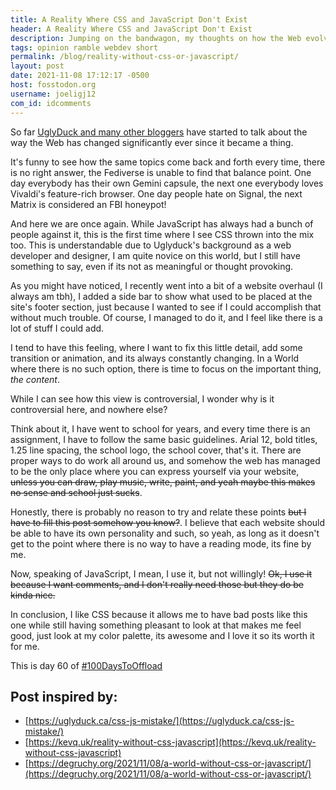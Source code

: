 ```yaml
---
title: A Reality Where CSS and JavaScript Don't Exist
header: A Reality Where CSS and JavaScript Don't Exist
description: Jumping on the bandwagon, my thoughts on how the Web evolved and if it should stay that way... 
tags: opinion ramble webdev short
permalink: /blog/reality-without-css-or-javascript/
layout: post
date: 2021-11-08 17:12:17 -0500
host: fosstodon.org
username: joeligj12
com_id: idcomments
---
```


So far [UglyDuck and many other bloggers](#post-inspired-by) have started to talk about the way the Web has changed significantly ever since it became a thing.

It's funny to see how the same topics come back and forth every time, there is no right answer, the Fediverse is unable to find that balance point. One day everybody has their own Gemini capsule, the next one everybody loves Vivaldi's feature-rich browser. One day people hate on Signal, the next Matrix is considered an FBI honeypot!

And here we are once again. While JavaScript has always had a bunch of people against it, this is the first time where I see CSS thrown into the mix too. This is understandable due to Uglyduck's background as a web developer and designer, I am quite novice on this world, but I still have something to say, even if its not as meaningful or thought provoking.

As you might have noticed, I recently went into a bit of a website overhaul (I always am tbh), I added a side bar to show what used to be placed at the site's footer section, just because I wanted to see if I could accomplish that without much trouble. Of course, I managed to do it, and I feel like there is a lot of stuff I could add.

I tend to have this feeling, where I want to fix this little detail, add some transition or animation, and its always constantly changing. In a World where there is no such option, there is time to focus on the important thing, *the content*.

While I can see how this view is controversial, I wonder why is it controversial here, and nowhere else? 

Think about it, I have went to school for years, and every time there is an assignment, I have to follow the same basic guidelines. Arial 12, bold titles, 1.25 line spacing, the school logo, the school cover, that's it. There are proper ways to do work all around us, and somehow the web has managed to be the only place where you can express yourself via your website, ~~unless you can draw, play music, write, paint, and yeah maybe this makes no sense and school just sucks~~.

Honestly, there is probably no reason to try and relate these points ~~but I have to fill this post somehow you know?~~. I believe that each website should be able to have its own personality and such, so yeah, as long as it doesn't get to the point where there is no way to have a reading mode, its fine by me.

Now, speaking of JavaScript, I mean, I use it, but not willingly! ~~Ok, I use it because I want comments, and I don't really need those but they do be kinda nice.~~

In conclusion, I like CSS because it allows me to have bad posts like this one while still having something pleasant to look at that makes me feel good, just look at my color palette, its awesome and I love it so its worth it for me.


This is day 60 of [#100DaysToOffload](https://100DaysToOffload.com)

## Post inspired by:
- [https://uglyduck.ca/css-js-mistake/](https://uglyduck.ca/css-js-mistake/)
- [https://kevq.uk/reality-without-css-javascript](https://kevq.uk/reality-without-css-javascript)
- [https://degruchy.org/2021/11/08/a-world-without-css-or-javascript/](https://degruchy.org/2021/11/08/a-world-without-css-or-javascript/)
